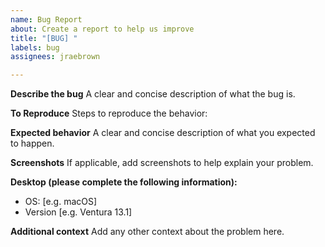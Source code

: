 ```yaml
---
name: Bug Report
about: Create a report to help us improve
title: "[BUG] "
labels: bug
assignees: jraebrown

---
```


**Describe the bug**
A clear and concise description of what the bug is.

**To Reproduce**
Steps to reproduce the behavior:

**Expected behavior**
A clear and concise description of what you expected to happen.

**Screenshots**
If applicable, add screenshots to help explain your problem.

**Desktop (please complete the following information):**
 - OS: [e.g. macOS]
 - Version [e.g. Ventura 13.1]

**Additional context**
Add any other context about the problem here.
